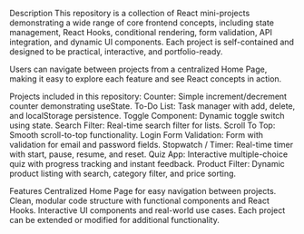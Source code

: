 Description
This repository is a collection of React mini-projects demonstrating a wide range of core frontend concepts, including state management, React Hooks, conditional rendering, form validation, API integration, and dynamic UI components. Each project is self-contained and designed to be practical, interactive, and portfolio-ready.

Users can navigate between projects from a centralized Home Page, making it easy to explore each feature and see React concepts in action.

Projects included in this repository:
Counter: Simple increment/decrement counter demonstrating useState.
To-Do List: Task manager with add, delete, and localStorage persistence.
Toggle Component: Dynamic toggle switch using state.
Search Filter: Real-time search filter for lists.
Scroll To Top: Smooth scroll-to-top functionality.
Login Form Validation: Form with validation for email and password fields.
Stopwatch / Timer: Real-time timer with start, pause, resume, and reset.
Quiz App: Interactive multiple-choice quiz with progress tracking and instant feedback.
Product Filter: Dynamic product listing with search, category filter, and price sorting.


Features
Centralized Home Page for easy navigation between projects.
Clean, modular code structure with functional components and React Hooks.
Interactive UI components and real-world use cases.
Each project can be extended or modified for additional functionality.